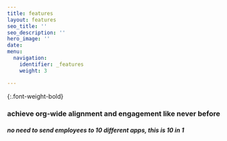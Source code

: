 ```yaml
---
title: features
layout: features
seo_title: ''
seo_description: ''
hero_image: ''
date: 
menu:
  navigation:
    identifier: _features
    weight: 3

---
```

{:.font-weight-bold}

### achieve org-wide alignment and engagement like never before

##### no need to send employees to 10 different apps, this is 10 in 1
